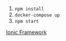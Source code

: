 1. `npm install`
2. `docker-compose up`
3. `npm start`

[Ionic Framework](https://ionicframework.com/docs/components)
